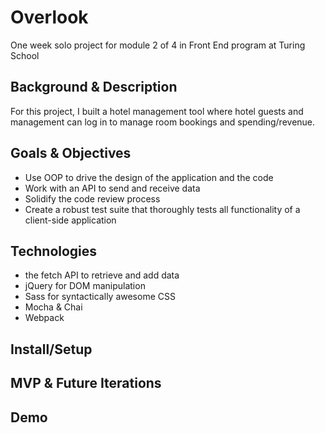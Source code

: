 # Overlook
One week solo project for module 2 of 4 in Front End program at Turing School

## Background & Description
For this project, I built a hotel management tool where hotel guests and management can log in to manage room bookings and spending/revenue.

## Goals & Objectives
- Use OOP to drive the design of the application and the code
- Work with an API to send and receive data
- Solidify the code review process
- Create a robust test suite that thoroughly tests all functionality of a client-side application

## Technologies
- the fetch API to retrieve and add data
- jQuery for DOM manipulation
- Sass for syntactically awesome CSS
- Mocha & Chai
- Webpack

## Install/Setup


## MVP & Future Iterations


## Demo
